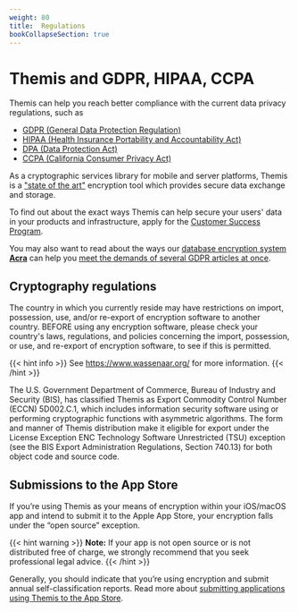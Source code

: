 ```yaml
---
weight: 80
title:  Regulations
bookCollapseSection: true
---
```


# Themis and GDPR, HIPAA, CCPA

Themis can help you reach better compliance with the current data privacy regulations,
such as

  - [GDPR (General Data Protection Regulation)](https://gdpr-info.eu/)
  - [HIPAA (Health Insurance Portability and Accountability Act)](https://en.wikipedia.org/wiki/Health_Insurance_Portability_and_Accountability_Act)
  - [DPA (Data Protection Act)](http://www.legislation.gov.uk/ukpga/2018/12/contents/enacted)
  - [CCPA (California Consumer Privacy Act)](https://en.wikipedia.org/wiki/California_Consumer_Privacy_Act)

As a cryptographic services library for mobile and server platforms,
Themis is a ["state of the art"](https://gdpr-info.eu/art-32-gdpr/) encryption tool
which provides secure data exchange and storage.

To find out about the exact ways Themis can help secure your users' data in your products and infrastructure,
apply for the [Customer Success Program](https://www.cossacklabs.com/services/customer-success-program/).

You may also want to read about the ways
our [database encryption system **Acra**](https://www.cossacklabs.com/acra/)
can help you [meet the demands of several GDPR articles at once](https://docs.cossacklabs.com/pages/acra-and-gdpr-compliance/).

## Cryptography regulations

The country in which you currently reside may have restrictions
on import, possession, use, and/or re-export of encryption software to another country.
BEFORE using any encryption software, please check your country's laws, regulations,
and policies concerning the import, possession, or use, and re-export of encryption software,
to see if this is permitted.

{{< hint info >}}
See https://www.wassenaar.org/ for more information.
{{< /hint >}}

The U.S. Government Department of Commerce, Bureau of Industry and Security (BIS),
has classified Themis as Export Commodity Control Number (ECCN) 5D002.C.1,
which includes information security software using or performing cryptographic functions with asymmetric algorithms.
The form and manner of Themis distribution make it eligible for export
under the License Exception ENC Technology Software Unrestricted (TSU) exception
(see the BIS Export Administration Regulations, Section 740.13)
for both object code and source code.

## Submissions to the App Store

If you’re using Themis as your means of encryption within your iOS/macOS app
and intend to submit it to the Apple App Store,
your encryption falls under the “open source” exception.

{{< hint warning >}}
**Note:**
If your app is not open source or is not distributed free of charge,
we strongly recommend that you seek professional legal advice.
{{< /hint >}}

Generally, you should indicate that you’re using encryption
and submit annual self-classification reports.
Read more about [submitting applications using Themis to the App Store](/docs/themis/regulations/apple-crypto-regulations/).
